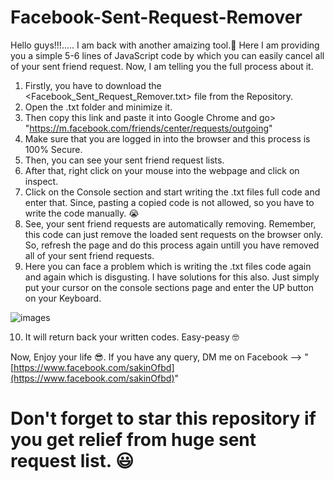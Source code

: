 # Facebook-Sent-Request-Remover

Hello guys!!!.....
I am back with another amaizing tool.🥰
Here I am providing you a simple 5-6 lines of JavaScript code by which you can easily cancel all of your sent friend request.
Now, I am telling you the full process about it.

1. Firstly, you have to download the <Facebook_Sent_Request_Remover.txt> file from the  <Facebook-Sent-Request-Remover> Repository.
2. Open the .txt folder and minimize it.
3. Then copy this link and paste it into Google Chrome and go> "https://m.facebook.com/friends/center/requests/outgoing"
4. Make sure that you are logged in into the browser and this process is 100% Secure.
5. Then, you can see your sent friend request lists.
6. After that, right click on your mouse into the webpage and click on inspect.
7. Click on the Console section and start writing the .txt files full code and enter that. Since, pasting a copied code is not allowed, so you have to write the code manually. 😭
8. See, your sent friend requests are automatically removing. Remember, this code can just remove the loaded sent requests on the browser only. So, refresh the page and do this process again untill you have removed all of your sent friend requests.
9. Here you can face a problem which is writing the .txt files code again and again which is disgusting. I have solutions for this also. Just simply put your cursor on the console sections page and enter the UP button on your Keyboard.

![images](https://github.com/user-attachments/assets/5e3c8b63-81d5-4119-84c9-cc53072642fe)

10. It will return back your written codes. Easy-peasy 🤓

Now, Enjoy your life 😎.
If you have any query, DM me on Facebook --> "[https://www.facebook.com/sakinOfbd](https://www.facebook.com/sakinOfbd)" 
# Don't forget to star this repository if you get relief from huge sent request list. 😃
